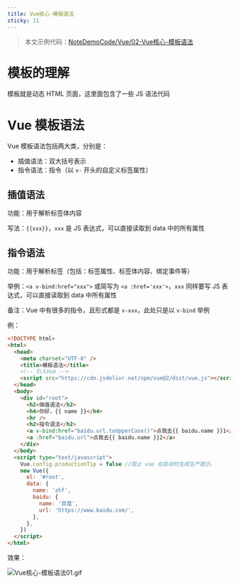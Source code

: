 ```yaml
---
title: Vue核心-模板语法
sticky: 11
---
```


> 本文示例代码：[NoteDemoCode/Vue/02-Vue核心-模板语法](https://github.com/zhf521/NoteDemoCode/tree/main/Vue/02-Vue核心-模板语法)

# 模板的理解

模板就是动态 HTML 页面，这里面包含了一些 JS 语法代码

# Vue 模板语法

Vue 模板语法包括两大类，分别是：
+ 插值语法：双大括号表示
+ 指令语法：指令（以 `v-` 开头的自定义标签属性）

## 插值语法

功能：用于解析标签体内容

写法：`{{xxx}}`，`xxx` 是 JS 表达式，可以直接读取到 data 中的所有属性

## 指令语法

功能：用于解析标签（包括：标签属性、标签体内容、绑定事件等）

举例：`<a v-bind:href="xxx">` 或简写为 `<a :href='xxx'>`，`xxx` 同样要写 JS 表达式，可以直接读取到 data 中所有属性

备注：Vue 中有很多的指令，且形式都是 `v-xxx`，此处只是以 `v-bind` 举例

例：
```html
<!DOCTYPE html>
<html>
  <head>
    <meta charset="UTF-8" />
    <title>模板语法</title>
    <!-- 引入Vue -->
    <script src="https://cdn.jsdelivr.net/npm/vue@2/dist/vue.js"></script>
  </head>
  <body>
    <div id="root">
      <h2>插值语法</h2>
      <h4>你好，{{ name }}</h4>
      <hr />
      <h2>指令语法</h2>
      <a v-bind:href="baidu.url.toUpperCase()">点我去{{ baidu.name }}1</a>
      <a :href="baidu.url">点我去{{ baidu.name }}2</a>
    </div>
  </body>
  <script type="text/javascript">
    Vue.config.productionTip = false //阻止 vue 在启动时生成生产提示。
    new Vue({
      el: '#root',
      data: {
        name: 'zhf',
        baidu: {
          name: '百度',
          url: 'https://www.baidu.com/',
        },
      },
    })
  </script>
</html>
```

效果：

![Vue核心-模板语法01.gif](https://obsidian-picture.oss-cn-qingdao.aliyuncs.com/my-img/Vue核心-模板语法01.gif)
